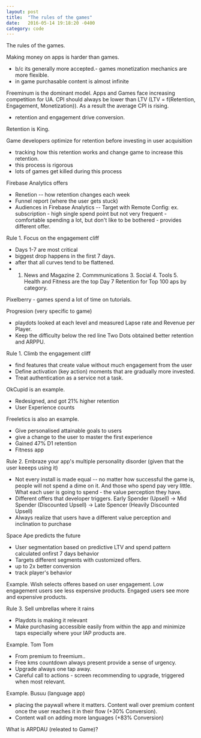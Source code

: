 ```yaml
---
layout: post
title:  "The rules of the games"
date:   2016-05-14 19:18:20 -0400
category: code
---
```


The rules of the games.

Making money on apps is harder than games.
- b/c its generally more accepted.- games monetization mechanics are more flexible.
- in game purchasable content is almost infinite

Freeminum is the dominant model.
Apps and Games face increasing competition for UA.
CPI should always be lower than LTV (LTV = f(Retention, Engagement, Monetization)).
As a result the average CPI is rising.
- retention and engagement drive conversion.

Retention is King.

Game developers optimize for retention before investing in user acquisition
- tracking how this retention works and change game to increase this retention.
- this process is rigorous
- lots of games get killed during this process

Firebase Analytics offers
- Renetion
-- how retention changes each week
- Funnel report (where the user gets stuck)
- Audiences in Firebase Analytics
-- Target with Remote Config: ex. subscription - high single spend point but not very frequent - comfortable spending a lot, but don't like to be bothered - provides different offer.


Rule 1. Focus on the engagement cliff
- Days 1-7 are most critical
- biggest drop happens in the first 7 days.
- after that all curves tend to be flattened.
- 1. News and Magazine 2. Commmunications 3. Social 4. Tools 5. Health and Fitness are the top Day 7 Retention for Top 100 aps by category.


Pixelberry - games spend a lot of time on tutorials.

Progresion (very specific to game)
 - playdots looked at each level and measured Lapse rate and Revenue per Player.
 - Keep the difficulty below the red line Two Dots obtained better retention and ARPPU.

 Rule 1. Climb the engagement cliff
 - find features that create value without much engagement from the user
 - Define activation (key action) moments that are gradually more invested.
 - Treat authentication as a service not a task. 

OkCupid is an example.
- Redesigned, and got 21% higher retention
- User Experience counts

Freeletics is also an example.
- Give personalised attainable goals to users
- give a change to the user to master the first experience
- Gained 47% D1 retention
- Fitness app

Rule 2. Embraze your app's multiple personality disorder (given that the user keeeps using it)
- Not every install is made equal
-- no matter how successful the game is, people will not spend a dime on it. And those who spend pay very little. What each user is going to spend - the value perception they have. 
- Different offers that developer triggers.
Early Spender (Upsell) -> Mid Spender (Discounted Upsell) -> Late Spencer (Heavily Discounted Upsell)
- Always realize that users have a different value perception and inclination to purchase

Space Ape predicts the future
- User segmentation based on predictive LTV and spend pattern calculated onfirst 7 days behavior
- Targets different segments with customized offers.
- up to 2x better conversion
- track player's behavior

Example. Wish selects offeres based on user engagement. Low engagement users see less expensive products. Engaged users see more and expensive products.

Rule 3. Sell umbrellas where it rains
- Playdots is making it relevant
- Make purchasing accessible easily from within the app and minimize taps especially where your IAP products are.

Example. Tom Tom
- From premium to freemium..
- Free kms countdown always present provide a sense of urgency.
- Upgrade always one tap away.
- Careful call to actions - screen recommending to upgrade, triggered when most relevant.

Example. Busuu (language app)
- placing the paywall where it matters. Content wall over premium content once the user reaches it in their flow (+30% Conversion).
- Content wall on adding more languages (+83% Conversion)

What is ARPDAU (releated to Game)?